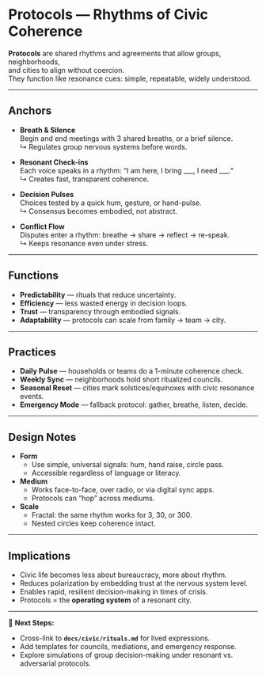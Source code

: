 # Protocols — Rhythms of Civic Coherence

**Protocols** are shared rhythms and agreements that allow groups, neighborhoods,  
and cities to align without coercion.  
They function like resonance cues: simple, repeatable, widely understood.

---

## Anchors

- **Breath & Silence**  
  Begin and end meetings with 3 shared breaths, or a brief silence.  
  ↳ Regulates group nervous systems before words.

- **Resonant Check-ins**  
  Each voice speaks in a rhythm: “I am here, I bring ___, I need ___.”  
  ↳ Creates fast, transparent coherence.

- **Decision Pulses**  
  Choices tested by a quick hum, gesture, or hand-pulse.  
  ↳ Consensus becomes embodied, not abstract.

- **Conflict Flow**  
  Disputes enter a rhythm: breathe → share → reflect → re-speak.  
  ↳ Keeps resonance even under stress.

---

## Functions

- **Predictability** — rituals that reduce uncertainty.  
- **Efficiency** — less wasted energy in decision loops.  
- **Trust** — transparency through embodied signals.  
- **Adaptability** — protocols can scale from family → team → city.

---

## Practices

- **Daily Pulse** — households or teams do a 1-minute coherence check.  
- **Weekly Sync** — neighborhoods hold short ritualized councils.  
- **Seasonal Reset** — cities mark solstices/equinoxes with civic resonance events.  
- **Emergency Mode** — fallback protocol: gather, breathe, listen, decide.

---

## Design Notes

- **Form**  
  - Use simple, universal signals: hum, hand raise, circle pass.  
  - Accessible regardless of language or literacy.  
- **Medium**  
  - Works face-to-face, over radio, or via digital sync apps.  
  - Protocols can “hop” across mediums.  
- **Scale**  
  - Fractal: the same rhythm works for 3, 30, or 300.  
  - Nested circles keep coherence intact.

---

## Implications

- Civic life becomes less about bureaucracy, more about rhythm.  
- Reduces polarization by embedding trust at the nervous system level.  
- Enables rapid, resilient decision-making in times of crisis.  
- Protocols = the **operating system** of a resonant city.

---

📌 **Next Steps:**  
- Cross-link to **`docs/civic/rituals.md`** for lived expressions.  
- Add templates for councils, mediations, and emergency response.  
- Explore simulations of group decision-making under resonant vs. adversarial protocols.
